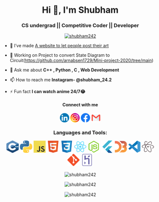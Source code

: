 
<h1 align="center">Hi 👋, I'm Shubham</h1>
<h3 align="center">CS undergrad || Competitive Coder || Developer</h3>


<p align="center"> <a href="https://github.com/ryo-ma/github-profile-trophy"><img src="https://github-profile-trophy.vercel.app/?username=shubham242" alt="shubham242" /></a> </p>


- 🔭 I’ve made [A website to let people post their art](https://github.com/shubham242/sketchmarks)

- 👯 Working on Project to convert State Diagram to Circuit(https://github.com/arnabsen1729/Mini-project-2020/tree/main)

- 💬 Ask me about **C++ , Python , C , Web Development**

- 📫 How to reach me **Instagram- @shubham_24.2**

- ⚡ Fun fact **I can watch anime 24/7😂**

<h4 align="center">Connect with me</h4>
<p align="center">
<a href="https://linkedin.com/in/shubham-goyal-b392901b3"><img align="center" src="/icons/linkedin.svg" alt="shubham-goyal-b392901b3" height="30" width="30" /></a>
<a href="https://instagram.com/shubham.24.2"><img align="center" src="/icons/instagram.svg" alt="shubham24.2" height="30" width="30" /></a>
<a href="https://www.facebook.com/profile.php?id=100040831035967"><img align="center" src="/icons/facebook.svg" alt="shubham24.2" height="30" width="30" /></a>
<a href="mailto:vivekgoyal164@gmail.com"><img align="center" src="/icons/gmail.svg" alt="shubham24.2" height="30" width="30" /></a>

</p>

<h3 align="center">Languages and Tools:</h3>
<p align="center">
  <img src="/icons/c++.svg" alt="c" width="40" height="40"/>
  <img src="/icons/python.svg" alt="c" width="40" height="40"/>
  <img src="/icons/javascript.svg" alt="c" width="40" height="40"/>
  <img src="/icons/html5.svg" alt="c" width="40" height="40"/>
  <img src="/icons/css3.svg" alt="c" width="40" height="40"/>
  <img src="/icons/react.svg" alt="c" width="40" height="40"/>
  <img src="/icons/nodejs.svg" alt="c" width="40" height="40"/>
  <img src="/icons/flutter.svg" alt="c" width="40" height="40"/>
  <img src="/icons/d3js.svg" alt="c" width="40" height="40"/>
  <img src="/icons/vscode.svg" alt="c" width="40" height="40"/>
  <img src="/icons/atom.svg" alt="c" width="40" height="40"/>
  <img src="/icons/git.svg" alt="c" width="40" height="40"/>
  <img src="/icons/heroku.svg" alt="c" width="40" height="40"/>
</p>
<div align="center">
<p><img align="center" src="https://github-readme-stats.vercel.app/api/top-langs/?username=shubham242&layout=compact" alt="shubham242" /></p>
<p><img align="center" src="https://github-readme-stats.vercel.app/api?username=shubham242&theme=default&show_icons=true" alt="shubham242" /></p>
<p><img align="center" src="https://github-readme-streak-stats.herokuapp.com/?user=shubham242&" alt="shubham242" /></p>
</div>

